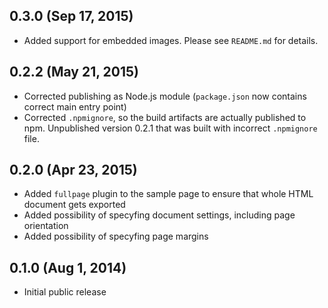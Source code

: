 ## 0.3.0 (Sep 17, 2015)

* Added support for embedded images. Please see `README.md` for details.

## 0.2.2 (May 21, 2015)

* Corrected publishing as Node.js module (`package.json` now contains correct main entry point)
* Corrected `.npmignore`, so the build artifacts are actually published to npm. Unpublished version
  0.2.1 that was built with incorrect `.npmignore` file.

## 0.2.0 (Apr 23, 2015)

* Added `fullpage` plugin to the sample page to ensure that whole HTML document gets exported
* Added possibility of specyfing document settings, including page orientation
* Added possibility of specyfing page margins

## 0.1.0 (Aug 1, 2014)

* Initial public release
